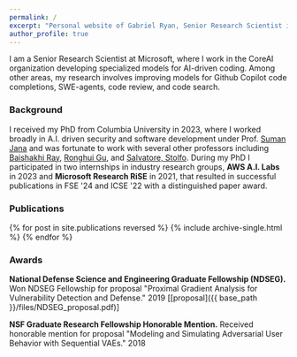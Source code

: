 ```yaml
---
permalink: /
excerpt: "Personal website of Gabriel Ryan, Senior Research Scientist in Microsoft CoreAI."
author_profile: true
---
```

<!-- excerpt: "Personal website of Gabriel Ryan, PhD Candidate at Columbia University studying applications of Deep Learning to Cybersecurity." -->


<!-- I am a PhD Candidate at Columbia University, where I work in the Security Group under Professors [Suman Jana](http://www.cs.columbia.edu/~suman/) and [Salvatore Stolfo](https://salvatorestolfo.com/). I am generally interested in Deep Learning based approaches to Program Analysis and Synthesis. -->
I am a Senior Research Scientist at Microsoft, where I work in the CoreAI organization developing specialized models for AI-driven coding. Among other areas, my research involves improving models for Github Copilot code completions, SWE-agents, code review, and code search.

### Background

I received my PhD from Columbia University in 2023, where I worked broadly in A.I. driven security and software development under Prof. [Suman Jana](http://www.cs.columbia.edu/~suman/) and was fortunate to work with several other professors including [Baishakhi Ray](https://www.rayb.info/), [Ronghui Gu](https://www.cs.columbia.edu/~rgu/), and [Salvatore, Stolfo](https://salvatorestolfo.com/). During my PhD I participated in two internships in industry research groups, **AWS A.I. Labs** in 2023 and **Microsoft Research RiSE** in 2021, that resulted in successful publications in FSE '24 and ICSE '22 with a distinguished paper award.

<!-- **AWS A.I. Labs 2023.** Internship with AWS A.I. Labs advised by visiting Prof. Baishahki Ray on using Large Language Models for regression testing software. Developed novel approach to LLM test generation using static analysis to prompt the model to reason symbolically about program execution paths. Achieved improvements of $2\times$ coverage and $3\times$ correct test generations over baselines when evaluated on CodeGen2 and OpenAI GPT-3.5 and GPT-4 models.

**Microsoft Research 2021.** Internship with Microsoft Research RiSE group advised by Sr. Principal Researchers Todd Mytkowitz and Shuvendu Lahiri. Developed *TOGA: A Neural Method for Test Oracle Generation* using neural transformers and a specialized grammar to automatically generate unit tests that are highly effective at finding bugs (170% improvement over any other evaluated system). Published in ICSE 2022 and awarded ACM Sigsoft Distinguished Paper Award: <a href="https://arxiv.org/pdf/2109.09262.pdf">paper</a>. -->



### Publications

{% for post in site.publications reversed %}
  {% include archive-single.html %}
{% endfor %}


<!--### Teaching-->

<!--<b>Continuous Logic Networks.</b> Teaching Assistant and co-lecturer. Spring 2020.-->

<!--<b>Intrusion Detection Systems.</b> Teaching Assistant. Fall 2019.-->


### Awards
<b>National Defense Science and Engineering Graduate Fellowship (NDSEG).</b> Won NDSEG Fellowship for proposal "Proximal Gradient Analysis for Vulnerability Detection and Defense." 2019 [[proposal]({{ base_path }}/files/NDSEG_proposal.pdf)]

<b>NSF Graduate Research Fellowship Honorable Mention.</b> Received honorable mention for proposal "Modeling and Simulating Adversarial User Behavior with Sequential VAEs." 2018
